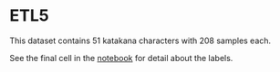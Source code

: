 # ETL5

This dataset contains 51 katakana characters with 208 samples each.

See the final cell in the [notebook](etl_5_inspect_data.ipynb) for detail about the labels.
